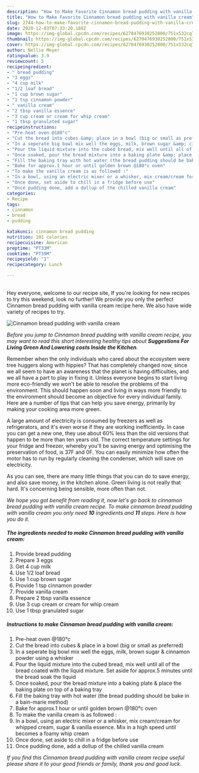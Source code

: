 ```yaml
---
description: "How to Make Favorite Cinnamon bread pudding with vanilla cream"
title: "How to Make Favorite Cinnamon bread pudding with vanilla cream"
slug: 2744-how-to-make-favorite-cinnamon-bread-pudding-with-vanilla-cream
date: 2020-12-03T07:33:20.188Z
image: https://img-global.cpcdn.com/recipes/6270476930252800/751x532cq70/cinnamon-bread-pudding-with-vanilla-cream-recipe-main-photo.jpg
thumbnail: https://img-global.cpcdn.com/recipes/6270476930252800/751x532cq70/cinnamon-bread-pudding-with-vanilla-cream-recipe-main-photo.jpg
cover: https://img-global.cpcdn.com/recipes/6270476930252800/751x532cq70/cinnamon-bread-pudding-with-vanilla-cream-recipe-main-photo.jpg
author: Nellie Meyer
ratingvalue: 3.9
reviewcount: 5
recipeingredient:
- " bread pudding"
- "3 eggs"
- "4 cup milk"
- "1/2 loaf bread"
- "1 cup brown sugar"
- "1 tsp cinnamon powder"
- " vanilla cream"
- "2 tbsp vanilla essence"
- "3 cup cream or cream for whip cream"
- "1 tbsp granulated sugar"
recipeinstructions:
- "Pre-heat oven @180°c"
- "Cut the bread into cubes &amp; place in a bowl (big or small as preferred)"
- "In a seperate big bowl mix well the eggs, milk, brown sugar &amp; cinnamon powder using a whisker"
- "Pour the liquid mixture into the cubed bread, mix well until all of the bread coated with the liquid mixture. Set aside for approx.5 minutes until the bread soak the liquid"
- "Once soaked, pour the bread mixture into a baking plate &amp; place the baking plate on top of a baking tray"
- "Fill the baking tray with hot water (the bread pudding should be bake in a bain-marie method)"
- "Bake for approx.1 hour or until golden brown @180°c oven"
- "To make the vanilla cream is as followed :"
- "In a bowl, using an electric mixer or a whisker, mix cream/cream for whipped cream, sugar &amp; vanilla essence. Mix in a high speed until becomes a foamy whip cream"
- "Once done, set aside to chill in a fridge before use"
- "Once pudding done, add a dollup of the chilled vanilla cream"
categories:
- Recipe
tags:
- cinnamon
- bread
- pudding

katakunci: cinnamon bread pudding 
nutrition: 101 calories
recipecuisine: American
preptime: "PT33M"
cooktime: "PT39M"
recipeyield: "1"
recipecategory: Lunch

---
```

<br>
Hey everyone, welcome to our recipe site, If you're looking for new recipes to try this weekend, look no further! We provide you only the perfect Cinnamon bread pudding with vanilla cream recipe here. We also have wide variety of recipes to try.
<br>


![Cinnamon bread pudding with vanilla cream](https://img-global.cpcdn.com/recipes/6270476930252800/751x532cq70/cinnamon-bread-pudding-with-vanilla-cream-recipe-main-photo.jpg)

<i>Before you jump to Cinnamon bread pudding with vanilla cream recipe, you may want to read this short interesting healthy tips about 
<strong>Suggestions For Living Green And Lowering costs Inside the Kitchen</strong>.</i>
</br>

Remember when the only individuals who cared about the ecosystem were tree huggers along with hippies? That has completely changed now, since we all seem to have an awareness that the planet is having difficulties, and we all have a part to play in fixing it. Unless everyone begins to start living more eco-friendly we won't be able to resolve the problems of the environment. This should happen soon and living in ways more friendly to the environment should become an objective for every individual family. Here are a number of tips that can help you save energy, primarily by making your cooking area more green.

A large amount of electricity is consumed by freezers as well as refrigerators, and it's even worse if they are working inefficiently. In case you can get a new one, they use about 60% less than the old versions that happen to be more than ten years old. The correct temperature settings for your fridge and freezer, whereby you'll be saving energy and optimising the preservation of food, is 37F and 0F. You can easily minimize how often the motor has to run by regularly cleaning the condenser, which will save on electricity.

As you can see, there are many little things that you can do to save energy, and also save money, in the kitchen alone. Green living is not really that hard. It's concerning being sensible, more often than not.


<i>We hope you got benefit from reading it, now let's go back to cinnamon bread pudding with vanilla cream recipe. To make cinnamon bread pudding with vanilla cream you only need <strong>10</strong> ingredients and <strong>11</strong> steps. Here is how you do it.
</i>

##### The ingredients needed to make Cinnamon bread pudding with vanilla cream:

1. Provide  bread pudding
1. Prepare 3 eggs
1. Get 4 cup milk
1. Use 1/2 loaf bread
1. Use 1 cup brown sugar
1. Provide 1 tsp cinnamon powder
1. Provide  vanilla cream
1. Prepare 2 tbsp vanilla essence
1. Use 3 cup cream or cream for whip cream
1. Use 1 tbsp granulated sugar


##### Instructions to make Cinnamon bread pudding with vanilla cream:

1. Pre-heat oven @180°c
1. Cut the bread into cubes &amp; place in a bowl (big or small as preferred)
1. In a seperate big bowl mix well the eggs, milk, brown sugar &amp; cinnamon powder using a whisker
1. Pour the liquid mixture into the cubed bread, mix well until all of the bread coated with the liquid mixture. Set aside for approx.5 minutes until the bread soak the liquid
1. Once soaked, pour the bread mixture into a baking plate &amp; place the baking plate on top of a baking tray
1. Fill the baking tray with hot water (the bread pudding should be bake in a bain-marie method)
1. Bake for approx.1 hour or until golden brown @180°c oven
1. To make the vanilla cream is as followed :
1. In a bowl, using an electric mixer or a whisker, mix cream/cream for whipped cream, sugar &amp; vanilla essence. Mix in a high speed until becomes a foamy whip cream
1. Once done, set aside to chill in a fridge before use
1. Once pudding done, add a dollup of the chilled vanilla cream


<i>If you find this Cinnamon bread pudding with vanilla cream recipe useful please share it to your good friends or family, thank you and good luck.</i>
